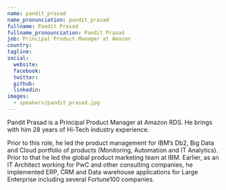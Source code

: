```yaml
---
name: pandit_prasad
name_pronunciation: pandit_prasad
fullname: Pandit Prasad
fullname_pronounciation: Pandit Prasad
job: Principal Product Manager at Amazon
country: 
tagline: 
social:
  website: 
  facebook:
  twitter:
  github: 
  linkedin: 
images:
  - speakers/pandit_prasad.jpg
---
```


Pandit Prasad is a Principal Product Manager at Amazon RDS. He brings with him 28 years of Hi-Tech industry experience.
 
Prior to this role, he led the product management for IBM’s Db2, Big Data and Cloud portfolio of products (Monitoring, Automation and IT Analytics). Prior to that he led the global product marketing team at IBM. Earlier, as an IT Architect working for PwC and other consulting companies, he implemented ERP, CRM and Data warehouse applications for Large Enterprise including several Fortune100 companies.